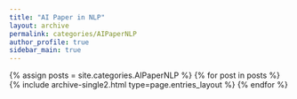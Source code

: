 ```yaml
---
title: "AI Paper in NLP"
layout: archive
permalink: categories/AIPaperNLP
author_profile: true
sidebar_main: true
---
```



{% assign posts = site.categories.AIPaperNLP %}
{% for post in posts %} {% include archive-single2.html type=page.entries_layout %} {% endfor %}